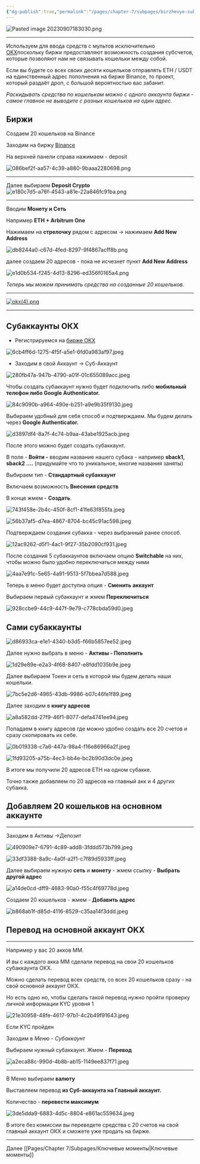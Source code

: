 ```yaml
---
{"dg-publish":true,"permalink":"/pages/chapter-7/subpages/birzhevye-subakkaunty/"}
---
```



![Pasted image 20230907183030.png]()

---

Используем для ввода средств с мультов исключительно [OKX](https://okx.com/join)поскольку биржи предоставляют возможность создания субсчетов, которые позволяют нам не связывать кошельки между собой.

Если вы будете со всех своих десяти кошельков отправлять ETH / USDT на единственный адрес пополнения на бирже Binance, то проект, который раздаёт дроп, с большой вероятностью вас забанит.

_Раскидывать средства по кошелькам можно с одного аккаунта биржи - самое главное не выводите с разных кошельков на один адрес._

## Биржи

Создаем 20 кошельков на Binance

Заходим на биржу [Binance](https://www.binance.com)

На верхней панели справа нажимаем - deposit

![086bef2f-aa57-4c39-a880-9baaa2280698.png](https://img1.teletype.in/files/08/6b/086bef2f-aa57-4c39-a880-9baaa2280698.png)

---

Далее выбираем **Deposit Crypto**  
![e180c7d5-a76f-4543-a81e-22a846fc91ba.png](https://img3.teletype.in/files/e1/80/e180c7d5-a76f-4543-a81e-22a846fc91ba.png)

---

Вводим **Монету и Сеть**

Например **ETH + Arbitrum One**

Нажимаем на **стрелочку** рядом с адресом -> нажимаем **Add New Address**

![db8244a0-c67d-4fed-8297-9f4867acff8b.png](https://img2.teletype.in/files/db/82/db8244a0-c67d-4fed-8297-9f4867acff8b.png)

далее создаем 20 адресов - пока не исчезнет пункт **Add New Address**

![e1d0b534-f245-4d13-8296-ed356f0165a4.png](https://img3.teletype.in/files/e1/d0/e1d0b534-f245-4d13-8296-ed356f0165a4.png)

_Теперь мы можем принимать средства на созданные 20 кошельков._

---

[![okx(4).png](https://publish-01.obsidian.md/access/fbfb77c9d75575cb2f047f49966a5098/%D0%A4%D0%B0%D0%B9%D0%BB%D1%8B/IMG/modul%20last/okx(4).png?ts=1710194400000&sig=ae1399fe6ee7eb25cfb1f13ffe7054163e47846ddcb82e0780d4e7e3f1dd76c1)](https://youtu.be/XTp4qgw1kMs)

---

## Субаккаунты ОКХ

* Регистрируемся на [бирже OKX](https://www.okx.com)

![6cb4ff6d-1275-4f5f-a5e1-6fd0a983af97.jpeg](https://img3.teletype.in/files/6c/b4/6cb4ff6d-1275-4f5f-a5e1-6fd0a983af97.jpeg)

* Заходим в свой Аккаунт -> Суб-Аккаунт

![280fb47a-947b-4790-a01f-01c655089acc.jpeg](https://img3.teletype.in/files/28/0f/280fb47a-947b-4790-a01f-01c655089acc.jpeg)

Чтобы создать субаккаунт нужно будет подключить либо **мобильный телефон либо Google Authenticator.**

![84c9090b-a964-490e-b251-a9e9b35f9130.jpeg](https://img1.teletype.in/files/84/c9/84c9090b-a964-490e-b251-a9e9b35f9130.jpeg)

Выбираем удобный для себя способ и подтверждаем. Мы будем делать через **Google Authenticator.**

![d3897df4-8a7f-4c74-b9aa-43abe1925acb.jpeg](https://img2.teletype.in/files/d3/89/d3897df4-8a7f-4c74-b9aa-43abe1925acb.jpeg)

После этого можно будет создать субаккаунт.

В поле - **Войти -** вводим название нашего субака - например **sback1, sback2 ....** (придумайте что то уникальное, многие названия заняты)

Выбираем тип - **Стандартный субаккаунт**

Включаем возможность **Внесения средств**

В конце жмем - **Создать**.

![743f458e-2b4c-450f-8cf1-41fe63f855fa.jpeg](https://img4.teletype.in/files/74/3f/743f458e-2b4c-450f-8cf1-41fe63f855fa.jpeg)

![56b37af5-d7ea-4867-8704-bc45c91ac598.jpeg](https://img2.teletype.in/files/56/b3/56b37af5-d7ea-4867-8704-bc45c91ac598.jpeg)

Подтверждаем создания субакка - через выбранный ранее способ.

![12ac9262-d5f1-4ac1-9f27-35b2090cf931.jpeg](https://img2.teletype.in/files/12/ac/12ac9262-d5f1-4ac1-9f27-35b2090cf931.jpeg)

После создания 5 субаккаунтов включаем опцию **Switchable** на них, чтобы можно было удобно переключаться между ними

![4aa7e91c-5e65-4a91-9513-5f7bbea7d588.jpeg](https://img1.teletype.in/files/4a/a7/4aa7e91c-5e65-4a91-9513-5f7bbea7d588.jpeg)

Теперь в меню будет доступна опция - **Сменить аккаунт**

Выбираем первый субаккаунт и жмем **Переключиться**

![928ccbe9-44c9-447f-9e79-c778cbda59d0.jpeg](https://img2.teletype.in/files/92/8c/928ccbe9-44c9-447f-9e79-c778cbda59d0.jpeg)

## Сами субаккаунты

![d86933ca-e1e1-4340-b3d5-f66b5857ee52.jpeg](https://img2.teletype.in/files/d8/69/d86933ca-e1e1-4340-b3d5-f66b5857ee52.jpeg)

Далее нужно выбрать в меню - **Активы - Пополнить**

![1d29e89e-e2a3-4f68-8407-e8fdd1035b9e.jpeg](https://img2.teletype.in/files/1d/29/1d29e89e-e2a3-4f68-8407-e8fdd1035b9e.jpeg)

Далее выбираем Токен и сеть в которой мы будем делать наши кошельки.

![7bc5e2d6-4965-43db-9986-b07c46fe1f89.jpeg](https://img4.teletype.in/files/7b/c5/7bc5e2d6-4965-43db-9986-b07c46fe1f89.jpeg)

Далее заходим в **книгу адресов**

![a8a582dd-27f9-46f1-8077-defa4741ee94.jpeg](https://img3.teletype.in/files/a8/a5/a8a582dd-27f9-46f1-8077-defa4741ee94.jpeg)

Попадаем в книгу адресов где можно удобно создать все 20 счетов и сразу скопировать их себе.

![0b019338-c7a6-447a-98a4-f16e86966a2f.jpeg](https://img1.teletype.in/files/0b/01/0b019338-c7a6-447a-98a4-f16e86966a2f.jpeg)

![1fd93205-a75b-4ec3-bb4e-bc2b90d3dc0e.jpeg](https://img2.teletype.in/files/1f/d9/1fd93205-a75b-4ec3-bb4e-bc2b90d3dc0e.jpeg)

В итоге мы получили 20 адресов ETH на одном субакке.

Точно также добавляем по 20 адресов на главный акк и 4 других субакка.

## Добавляем 20 кошельков на основном аккаунте

---

Заходим в Активы ->Депозит

![490909e7-6791-4c89-add8-3fddd573b799.jpeg](https://img1.teletype.in/files/49/09/490909e7-6791-4c89-add8-3fddd573b799.jpeg)

![33df3388-8a9c-4a0f-a2f1-c7f89d5933ff.jpeg](https://img4.teletype.in/files/33/df/33df3388-8a9c-4a0f-a2f1-c7f89d5933ff.jpeg)

Далее выбираем нужную **сеть** и **монету** - жмем ссылку - **Выбрать другой адрес**

![a14de0cd-dff9-4683-90a0-f55c4f69778d.jpeg](https://img3.teletype.in/files/a1/4d/a14de0cd-dff9-4683-90a0-f55c4f69778d.jpeg)

Создаем 20 кошельков - жмем - **Добавить адрес**

![b868ab1f-d85d-4116-8529-c35aa14f3ddd.jpeg](https://img4.teletype.in/files/b8/68/b868ab1f-d85d-4116-8529-c35aa14f3ddd.jpeg)

## Перевод на основной аккаунт OKX

---

Например у вас 20 акков ММ.

И вы с каждого акка ММ сделали перевод на свои 20 кошельков субаккаунта ОКХ.

Можно сделать перевод всех средств, со всех 20 кошельков сразу - на свой основной аккаунт ОКХ.

Но есть одно но, чтобы сделать такой перевод нужно пройти проверку личной информации KYC уровня 1

![21e30958-48fe-4617-97b1-4c2b49f91643.jpeg](https://img3.teletype.in/files/21/e3/21e30958-48fe-4617-97b1-4c2b49f91643.jpeg)

Если KYC пройден

Заходим в _Меню - Субаккаунт_

Выбираем нужный субаккаунт. Жмем - **Перевод**

![a2eca88c-990d-4b8b-ab15-1149ee837f71.jpeg](https://img3.teletype.in/files/a2/ec/a2eca88c-990d-4b8b-ab15-1149ee837f71.jpeg)

---

В Меню выбираем **валюту**

Выставляем перевод **из Суб-аккаунта на Главный аккаунт.**

Количество - **перевести максимум**

![3de5dda9-6883-4d5c-8804-e861ac559634.jpeg](https://img4.teletype.in/files/3d/e5/3de5dda9-6883-4d5c-8804-e861ac559634.jpeg)

В итоге без комиссии вы переведете средства с 20 счетов на свой главный аккаунт ОКХ и сможете уже продать на бирже.

---

Далее [[Pages/Chapter 7/Subpages/Ключевые моменты\|Ключевые моменты]]